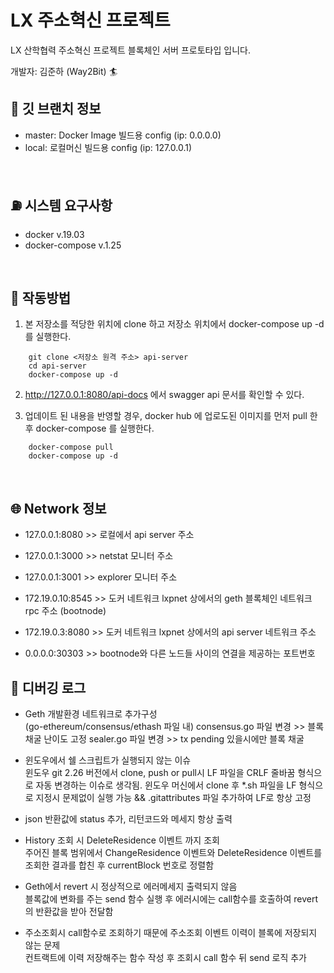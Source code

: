LX 주소혁신 프로젝트
===
LX 산학협력 주소혁신 프로젝트 블록체인 서버 프로토타입 입니다.
<br/>

개발자: 김준하 (Way2Bit) :surfer:
<br/>

:palm_tree: 깃 브랜치 정보
---
- master: Docker Image 빌드용 config (ip: 0.0.0.0)
- local: 로컬머신 빌드용 config (ip: 127.0.0.1)
<br/>

:fuelpump: 시스템 요구사항
---
- docker v.19.03
- docker-compose v.1.25
<br/>

:rocket: 작동방법
---
1. 본 저장소를 적당한 위치에 clone 하고 저장소 위치에서 docker-compose up -d를 실행한다.
```
    git clone <저장소 원격 주소> api-server
    cd api-server
    docker-compose up -d
```
2. http://127.0.0.1:8080/api-docs 에서 swagger api 문서를 확인할 수 있다.

3. 업데이트 된 내용을 반영할 경우, docker hub 에 업로도된 이미지를 먼저 pull 한 후 docker-compose 를 실행한다.
```
    docker-compose pull
    docker-compose up -d
```
<br/>

:globe_with_meridians: Network 정보
---
- 127.0.0.1:8080 >> 로컬에서 api server 주소
- 127.0.0.1:3000 >> netstat 모니터 주소
- 127.0.0.1:3001 >> explorer 모니터 주소

- 172.19.0.10:8545 >> 도커 네트워크 lxpnet 상에서의 geth 블록체인 네트워크 rpc 주소 (bootnode)
- 172.19.0.3:8080 >> 도커 네트워크 lxpnet 상에서의 api server 네트워크 주소
- 0.0.0.0:30303 >> bootnode와 다른 노드들 사이의 연결을 제공하는 포트번호

:space_invader: 디버깅 로그
----
- Geth 개발환경 네트워크로 추가구성 <br/>
    (go-ethereum/consensus/ethash 파일 내) consensus.go 파일 변경 >> 블록 채굴 난이도 고정 sealer.go 파일 변경 >> tx pending 있을시에만 블록 채굴

- 윈도우에서 쉘 스크립트가 실행되지 않는 이슈 <br/>
    윈도우 git 2.26 버전에서 clone, push or pull시 LF 파일을 CRLF 줄바꿈 형식으로 자동 변경하는 이슈로 생각됨. 윈도우 머신에서 clone 후 *.sh 파일을 LF 형식으로 지정시 문제없이 실행 가능 && .gitattributes 파일 추가하여 LF로 항상 고정

- json 반환값에 status 추가, 리턴코드와 메세지 항상 출력

- History 조회 시 DeleteResidence 이벤트 까지 조회 <br/>
    주어진 블록 범위에서 ChangeResidence 이벤트와 DeleteResidence 이벤트를 조회한 결과를 합친 후 currentBlock 번호로 정렬함

- Geth에서 revert 시 정상적으로 에러메세지 출력되지 않음 <br/>
    블록값에 변화를 주는 send 함수 실행 후 에러시에는 call함수를 호출하여 revert의 반환값을 받아 전달함

- 주소조회시 call함수로 조회하기 때문에 주소조회 이벤트 이력이 블록에 저장되지 않는 문제 <br/>
    컨트랙트에 이력 저장해주는 함수 작성 후 조회시 call 함수 뒤 send 로직 추가
